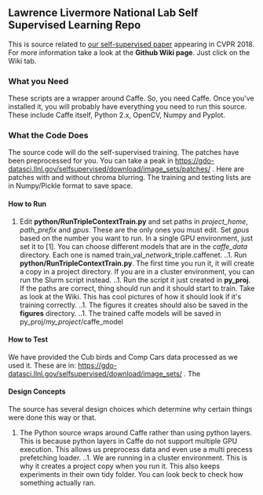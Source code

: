 ## Lawrence Livermore National Lab Self Supervised Learning Repo
This is source related to [our self-supervised paper](https://arxiv.org/abs/1711.06379) appearing in CVPR 2018. For more information take a look at the **Github Wiki page**. Just click on the Wiki tab.
### What you Need
These scripts are a wrapper around Caffe. So, you need Caffe. Once you've installed it, you will probably have everything you need to run this source. These include Caffe itself, Python 2.x, OpenCV, Numpy and Pyplot. 
### What the Code Does
The source code will do the self-supervised training. The patches have been preprocessed for you. You can take a peak in https://gdo-datasci.llnl.gov/selfsupervised/download/image_sets/patches/ . Here are patches with and without chroma blurring. The training and testing lists are in Numpy/Pickle format to save space. 
#### How to Run
1. Edit **python/RunTripleContextTrain.py** and set paths in *project_home*, *path_prefix* and *gpus*. These are the only ones you must edit. Set *gpus* based on the number you want to run. In a single GPU environment, just set it to [1]. You can choose different models that are in the *caffe_data* directory. Each one is named train_val_*network*_triple.caffenet. 
..1. Run **python/RunTripleContextTrain.py**. The first time you run it, it will create a copy in a project directory. If you are in a cluster environment, you can run the Slurm script instead. 
..1. Run the script it just created in **py_proj**. If the paths are correct, thing should run and it should start to train. Take as look at the Wiki. This has cool pictures of how it should look if it's training correctly.
..1. The figures it creates should also be saved in the **figures** directory.
..1. The trained caffe models will be saved in py_proj/*my_project*/caffe_model
#### How to Test
We have provided the Cub birds and Comp Cars data processed as we used it. These are in: https://gdo-datasci.llnl.gov/selfsupervised/download/image_sets/ . The 
#### Design Concepts
The source has several design choices which determine why certain things were done this way or that. 
1. The Python source wraps around Caffe rather than using python layers. This is because python layers in Caffe do not support multiple GPU execution. This allows us preprocess data and even use a multi precess prefetching loader.
..1. We are running in a cluster environment. This is why it creates a project copy when you run it. This also keeps experiments in their own tidy folder. You can look beck to check how something actually ran. 
